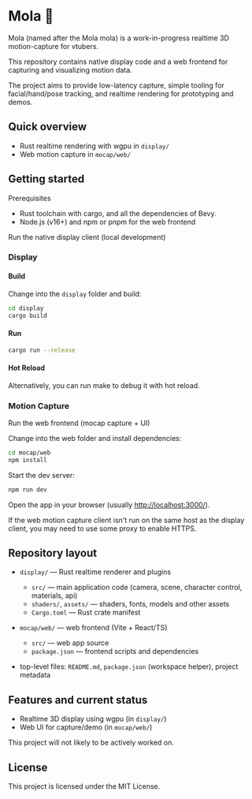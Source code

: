 # Mola 🐠

Mola (named after the Mola mola) is a work-in-progress realtime 3D motion-capture for vtubers.

This repository contains native display code and a web frontend for capturing and visualizing motion data.

The project aims to provide low-latency capture, simple tooling for facial/hand/pose tracking, and realtime rendering for prototyping and demos.

## Quick overview

- Rust realtime rendering with wgpu in `display/`
- Web motion capture in `mocap/web/`

## Getting started

Prerequisites

- Rust toolchain with cargo, and all the dependencies of Bevy.
- Node.js (v16+) and npm or pnpm for the web frontend

Run the native display client (local development)

### Display

#### Build

Change into the `display` folder and build:

```bash
cd display
cargo build
```

#### Run

```bash
cargo run --release
```

#### Hot Reload

Alternatively, you can run make to debug it with hot reload.

### Motion Capture

Run the web frontend (mocap capture + UI)

Change into the web folder and install dependencies:

```bash
cd mocap/web
npm install
```

Start the dev server:

```bash
npm run dev
```

Open the app in your browser (usually <http://localhost:3000/>).

If the web motion capture client isn't run on the same host as the display client, you may need to use some proxy to enable HTTPS.

## Repository layout

- `display/` — Rust realtime renderer and plugins
  - `src/` — main application code (camera, scene, character control, materials, api)
  - `shaders/`, `assets/` — shaders, fonts, models and other assets
  - `Cargo.toml` — Rust crate manifest

- `mocap/web/` — web frontend (Vite + React/TS)
  - `src/` — web app source
  - `package.json` — frontend scripts and dependencies

- top-level files: `README.md`, `package.json` (workspace helper), project metadata

## Features and current status

- Realtime 3D display using wgpu (in `display/`)
- Web UI for capture/demo (in `mocap/web/`)

This project will not likely to be actively worked on.

## License

This project is licensed under the MIT License.

